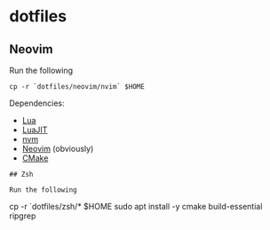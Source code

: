 # dotfiles

## Neovim

Run the following
```
cp -r `dotfiles/neovim/nvim` $HOME 
```

Dependencies:
* [Lua](https://www.lua.org/download.html)
* [LuaJIT](https://luajit.org/install.html)
* [nvm](https://github.com/nvm-sh/nvm)
* [Neovim](https://github.com/neovim/neovim/wiki/Installing-Neovim#linux) (obviously)
* [CMake](https://cmake.org/download/)


```
## Zsh

Run the following
```
cp -r `dotfiles/zsh/* $HOME 
sudo apt install -y cmake build-essential ripgrep
```


